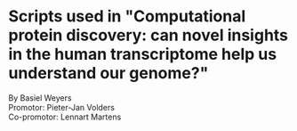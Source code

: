# Scripts used in "Computational protein discovery: can novel insights in the human transcriptome help us understand our genome?"
By Basiel Weyers  
Promotor: Pieter-Jan Volders  
Co-promotor: Lennart Martens
